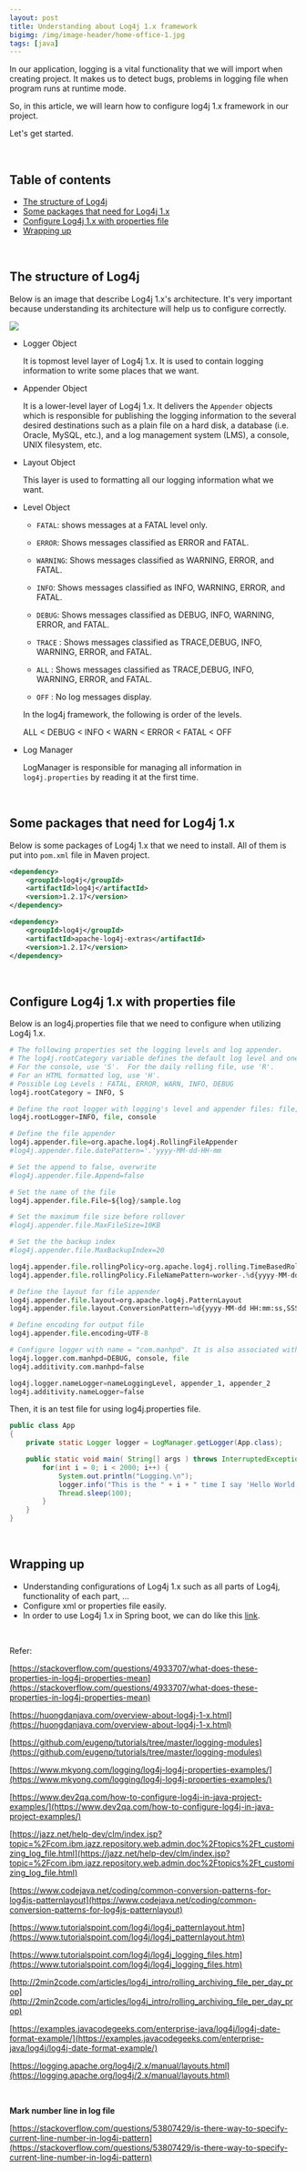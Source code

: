 ```yaml
---
layout: post
title: Understanding about Log4j 1.x framework
bigimg: /img/image-header/home-office-1.jpg
tags: [java]
---
```


In our application, logging is a vital functionality that we will import when creating project. It makes us to detect bugs, problems in logging file when program runs at runtime mode.

So, in this article, we will learn how to configure log4j 1.x framework in our project.

Let's get started.

<br>

## Table of contents
- [The structure of Log4j](#the-structure-of-log4j)
- [Some packages that need for Log4j 1.x](#some-packages-that-need-for-log4j-1.x)
- [Configure Log4j 1.x with properties file](#configure-log4j-1.x-with-properties-file)
- [Wrapping up](#wrapping-up)

<br>

## The structure of Log4j

Below is an image that describe Log4j 1.x's architecture. It's very important because understanding its architecture will help us to configure correctly.

![](../img/Log4j/1.x/Log4j-1-architecture.jpg)

- Logger Object

    It is topmost level layer of Log4j 1.x. It is used to contain logging information to write some places that we want.

- Appender Object

    It is a lower-level layer of Log4j 1.x. It delivers the ```Appender``` objects which is responsible for publishing the logging information to the several desired destinations such as a plain file on a hard disk, a database (i.e. Oracle, MySQL, etc.), and a log management system (LMS), a console, UNIX filesystem, etc.

- Layout Object

    This layer is used to formatting all our logging information what we want.

- Level Object

    - ```FATAL```: shows messages at a FATAL level only.

    - ```ERROR```: Shows messages classified as ERROR and FATAL.

    - ```WARNING```: Shows messages classified as WARNING, ERROR, and FATAL.
    
    - ```INFO```: Shows messages classified as INFO, WARNING, ERROR, and FATAL.

    - ```DEBUG```: Shows messages classified as DEBUG, INFO, WARNING, ERROR, and FATAL.

    - ```TRACE``` : Shows messages classified as TRACE,DEBUG, INFO, WARNING, ERROR, and FATAL.

    - ```ALL``` : Shows messages classified as TRACE,DEBUG, INFO, WARNING, ERROR, and FATAL.

    - ```OFF``` : No log messages display.

    In the log4j framework, the following is order of the levels.
    
    ALL < DEBUG < INFO < WARN < ERROR < FATAL < OFF

- Log Manager

    LogManager is responsible for managing all information in ```log4j.properties``` by reading it at the first time.

<br>

## Some packages that need for Log4j 1.x
Below is some packages of Log4j 1.x that we need to install. All of them is put into ```pom.xml``` file in Maven project.

```xml
<dependency>
    <groupId>log4j</groupId>
    <artifactId>log4j</artifactId>
    <version>1.2.17</version>
</dependency>

<dependency>
    <groupId>log4j</groupId>
    <artifactId>apache-log4j-extras</artifactId>
    <version>1.2.17</version>
</dependency>
```

<br>

## Configure Log4j 1.x with properties file
Below is an log4j.properties file that we need to configure when utilizing Log4j 1.x.

```python
# The following properties set the logging levels and log appender.
# The log4j.rootCategory variable defines the default log level and one or more appenders.
# For the console, use 'S'.  For the daily rolling file, use 'R'.
# For an HTML formatted log, use 'H'.
# Possible Log Levels : FATAL, ERROR, WARN, INFO, DEBUG
log4j.rootCategory = INFO, S

# Define the root logger with logging's level and appender files: file, console
log4j.rootLogger=INFO, file, console

# Define the file appender
log4j.appender.file=org.apache.log4j.RollingFileAppender
#log4j.appender.file.datePattern='.'yyyy-MM-dd-HH-mm

# Set the append to false, overwrite
#log4j.appender.file.Append=false

# Set the name of the file
log4j.appender.file.File=${log}/sample.log

# Set the maximum file size before rollover
#log4j.appender.file.MaxFileSize=10KB

# Set the the backup index
#log4j.appender.file.MaxBackupIndex=20

log4j.appender.file.rollingPolicy=org.apache.log4j.rolling.TimeBasedRollingPolicy
log4j.appender.file.rollingPolicy.FileNamePattern=worker-.%d{yyyy-MM-dd'T'HH:mm:ss.SSS}.gz

# Define the layout for file appender
log4j.appender.file.layout=org.apache.log4j.PatternLayout
log4j.appender.file.layout.ConversionPattern=%d{yyyy-MM-dd HH:mm:ss,SSS} %-5p - %m%n

# Define encoding for output file
log4j.appender.file.encoding=UTF-8

# Configure logger with name = "com.manhpd". It is also associated with appenders: file, console
log4j.logger.com.manhpd=DEBUG, console, file
log4j.additivity.com.manhpd=false

log4j.logger.nameLogger=nameLoggingLevel, appender_1, appender_2
log4j.additivity.nameLogger=false
```

Then, it is an test file for using log4j.properties file.

```java
public class App 
{
    private static Logger logger = LogManager.getLogger(App.class);

    public static void main( String[] args ) throws InterruptedException {
        for(int i = 0; i < 2000; i++) {
            System.out.println("Logging.\n");
            logger.info("This is the " + i + " time I say 'Hello World'.");
            Thread.sleep(100);
        }
    }
}
```

<br>


## Wrapping up
- Understanding configurations of Log4j 1.x such as all parts of Log4j, functionality of each part, ...
- Configure xml or properties file easily.
- In order to use Log4j 1.x in Spring boot, we can do like this [link](https://stackoverflow.com/questions/29225777/log4j-properties-in-spring-boot).


<br>

Refer:

[https://stackoverflow.com/questions/4933707/what-does-these-properties-in-log4j-properties-mean](https://stackoverflow.com/questions/4933707/what-does-these-properties-in-log4j-properties-mean)

[https://huongdanjava.com/overview-about-log4j-1-x.html](https://huongdanjava.com/overview-about-log4j-1-x.html)

[https://github.com/eugenp/tutorials/tree/master/logging-modules](https://github.com/eugenp/tutorials/tree/master/logging-modules)

[https://www.mkyong.com/logging/log4j-log4j-properties-examples/](https://www.mkyong.com/logging/log4j-log4j-properties-examples/)

[https://www.dev2qa.com/how-to-configure-log4j-in-java-project-examples/](https://www.dev2qa.com/how-to-configure-log4j-in-java-project-examples/)

[https://jazz.net/help-dev/clm/index.jsp?topic=%2Fcom.ibm.jazz.repository.web.admin.doc%2Ftopics%2Ft_customizing_log_file.html](https://jazz.net/help-dev/clm/index.jsp?topic=%2Fcom.ibm.jazz.repository.web.admin.doc%2Ftopics%2Ft_customizing_log_file.html)

[https://www.codejava.net/coding/common-conversion-patterns-for-log4js-patternlayout](https://www.codejava.net/coding/common-conversion-patterns-for-log4js-patternlayout)

[https://www.tutorialspoint.com/log4j/log4j_patternlayout.htm](https://www.tutorialspoint.com/log4j/log4j_patternlayout.htm)

[https://www.tutorialspoint.com/log4j/log4j_logging_files.htm](https://www.tutorialspoint.com/log4j/log4j_logging_files.htm)

[http://2min2code.com/articles/log4j_intro/rolling_archiving_file_per_day_prop](http://2min2code.com/articles/log4j_intro/rolling_archiving_file_per_day_prop)

[https://examples.javacodegeeks.com/enterprise-java/log4j/log4j-date-format-example/](https://examples.javacodegeeks.com/enterprise-java/log4j/log4j-date-format-example/)

[https://logging.apache.org/log4j/2.x/manual/layouts.html](https://logging.apache.org/log4j/2.x/manual/layouts.html)

<br>

**Mark number line in log file**

[https://stackoverflow.com/questions/53807429/is-there-way-to-specify-current-line-number-in-log4j-pattern](https://stackoverflow.com/questions/53807429/is-there-way-to-specify-current-line-number-in-log4j-pattern)